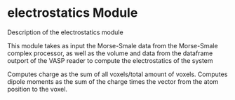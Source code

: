 # electrostatics Module

Description of the electrostatics module

This module takes as input the Morse-Smale data from the Morse-Smale complex processor, as well as 
the volume and data from the dataframe outport of the VASP reader to compute the electrostatics of the system

Computes charge as the sum of all voxels/total amount of voxels.
Computes dipole moments as the sum of the charge times the vector from the atom position to the voxel.


